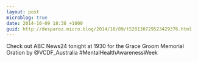 ```yaml
---
layout: post
microblog: true
date: 2014-10-09 18:36 +1000
guid: http://desparoz.micro.blog/2014/10/09/t520130729523429376.html
---
```

Check out ABC News24 tonight at 1930 for the Grace Groom Memorial Oration by @VCDF_Australia #MentalHealthAwarenessWeek
